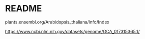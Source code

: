 # README

plants.ensembl.org/Arabidopsis_thaliana/Info/Index

https://www.ncbi.nlm.nih.gov/datasets/genome/GCA_017315365.1/